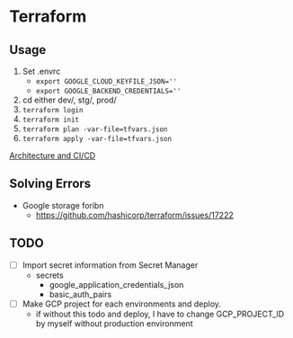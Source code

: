 # Terraform

## Usage

1. Set .envrc
   - `export GOOGLE_CLOUD_KEYFILE_JSON=''`
   - `export GOOGLE_BACKEND_CREDENTIALS=''`
2. cd either dev/, stg/, prod/
3. `terraform login`
4. `terraform init`
5. `terraform plan -var-file=tfvars.json`
6. `terraform apply -var-file=tfvars.json`

[Architecture and CI/CD](https://www.figma.com/file/z0wL2E7mvqkDGmF9NprSyU/Otomo-Dev?type=design&node-id=0-1&mode=design&t=Usf3ebcbkUVzcvLG-11)

## Solving Errors

- Google storage foribn
  - https://github.com/hashicorp/terraform/issues/17222

## TODO

- [ ] Import secret information from Secret Manager
  - secrets
    - google_application_credentials_json
    - basic_auth_pairs
- [ ] Make GCP project for each environments and deploy.
  - if without this todo and deploy, I have to change GCP_PROJECT_ID by myself without production environment
